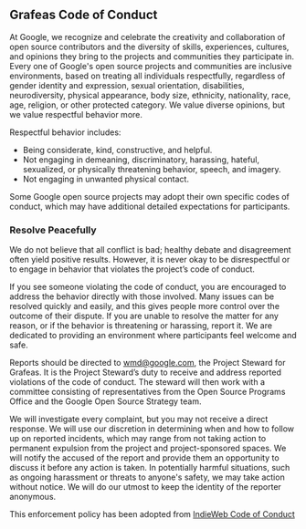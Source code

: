 ## Grafeas Code of Conduct

At Google, we recognize and celebrate the creativity and collaboration of open source contributors and the diversity of skills, experiences, cultures, and opinions they bring to the projects and communities they participate in.
Every one of Google's open source projects and communities are inclusive environments, based on treating all individuals respectfully, regardless of gender identity and expression, sexual orientation, disabilities, neurodiversity, physical appearance, body size, ethnicity, nationality, race, age, religion, or other protected category.
We value diverse opinions, but we value respectful behavior more.

Respectful behavior includes:
* Being considerate, kind, constructive, and helpful.
* Not engaging in demeaning, discriminatory, harassing, hateful, sexualized, or physically threatening behavior, speech, and imagery.
* Not engaging in unwanted physical contact.

Some Google open source projects may adopt their own specific codes of conduct, which may have additional detailed expectations for participants.

### Resolve Peacefully

We do not believe that all conflict is bad; healthy debate and disagreement often yield positive results.  However, it is never okay to be disrespectful or to engage in behavior that violates the project’s code of conduct.

If you see someone violating the code of conduct, you are encouraged to address the behavior directly with those involved.  Many issues can be resolved quickly and easily, and this gives people more control over the outcome of their dispute.  If you are unable to resolve the matter for any reason, or if the behavior is threatening or harassing, report it.  We are dedicated to providing an environment where participants feel welcome and safe.

Reports should be directed to wmd@google.com, the Project Steward for Grafeas.  It is the Project Steward’s duty to receive and address reported violations of the code of conduct. The steward will then work with a committee consisting of representatives from the Open Source Programs Office and the Google Open Source Strategy team.

We will investigate every complaint, but you may not receive a direct response.  We will use our discretion in determining when and how to follow up on reported incidents, which may range from not taking action to permanent expulsion from the project and project-sponsored spaces.  We will notify the accused of the report and provide them an opportunity to discuss it before any action is taken. In potentially harmful situations, such as ongoing harassment or threats to anyone's safety, we may take action without notice.  We will do our utmost to keep the identity of the reporter anonymous.


This enforcement policy has been adopted from [IndieWeb Code of Conduct](https://indieweb.org/code-of-conduct)


